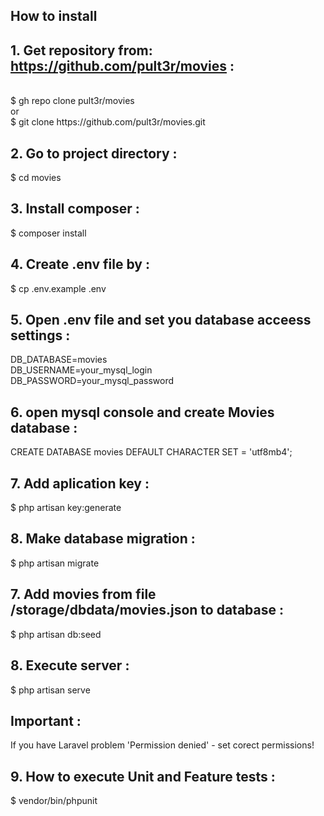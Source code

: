 ## How to install 

## 1. Get repository from: https://github.com/pult3r/movies :
<br/>
$ gh repo clone pult3r/movies<br/>
or<br/>
$ git clone https://github.com/pult3r/movies.git<br/>

## 2. Go to project directory :<br/>
$ cd movies

## 3. Install composer :<br/>
$ composer install

## 4. Create .env file by :<br/>
$ cp .env.example .env

## 5. Open .env file and set you database acceess settings :<br/>
DB_DATABASE=movies<br/>
DB_USERNAME=your_mysql_login<br/>
DB_PASSWORD=your_mysql_password<br/>

## 6. open mysql console and create Movies database : <br/>
CREATE DATABASE movies DEFAULT CHARACTER SET = 'utf8mb4';

## 7. Add aplication key :<br/>
$ php artisan key:generate

## 8. Make database migration :<br/>
$ php artisan migrate

## 7. Add movies from file /storage/dbdata/movies.json to database :<br/>
$ php artisan db:seed

## 8. Execute server :<br/>
$ php artisan serve

## Important : <br/>
If you have Laravel problem 'Permission denied' - set corect permissions!

## 9. How to execute Unit and Feature tests : <br/>
$ vendor/bin/phpunit




